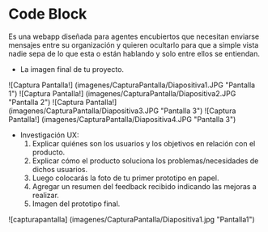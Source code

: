 # Code Block

Es una webapp diseñada para agentes encubiertos que necesitan enviarse mensajes entre su organización y quieren ocultarlo para que a simple vista nadie sepa de lo que esta o están hablando y solo entre ellos se entiendan.



* La imagen final de tu proyecto.
 
 ![Captura Pantalla!] (imagenes/CapturaPantalla/Diapositiva1.JPG "Pantalla 1")
![Captura Pantalla!] (imagenes/CapturaPantalla/Diapositiva2.JPG "Pantalla 2")
![Captura Pantalla!] (imagenes/CapturaPantalla/Diapositiva3.JPG "Pantalla 3")
![Captura Pantalla!] (imagenes/CapturaPantalla/Diapositiva4.JPG "Pantalla 3")

 

* Investigación UX:
  1. Explicar quiénes son los usuarios y los objetivos en relación con el
    producto.
  2. Explicar cómo el producto soluciona los problemas/necesidades de dichos
    usuarios.
  3. Luego colocarás la foto de tu primer prototipo en papel.
  4. Agregar un resumen del feedback recibido indicando las mejoras a realizar.
  5. Imagen del prototipo final.

![capturapantalla] (imagenes/CapturaPantalla/Diapositiva1.jpg "Pantalla1")
